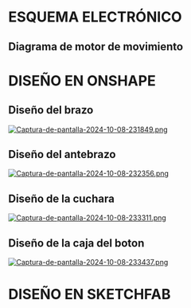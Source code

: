 # ESQUEMA ELECTRÓNICO
## Diagrama de motor de movimiento

# DISEÑO EN ONSHAPE 
## Diseño del brazo
[![Captura-de-pantalla-2024-10-08-231849.png](https://i.postimg.cc/25K482Kh/Captura-de-pantalla-2024-10-08-231849.png)](https://postimg.cc/sB5BT9yg)
## Diseño del antebrazo
[![Captura-de-pantalla-2024-10-08-232356.png](https://i.postimg.cc/pdSRGFmP/Captura-de-pantalla-2024-10-08-232356.png)](https://postimg.cc/Ff0M11b6)
## Diseño de la cuchara
[![Captura-de-pantalla-2024-10-08-233311.png](https://i.postimg.cc/PqHSGtR9/Captura-de-pantalla-2024-10-08-233311.png)](https://postimg.cc/yDfmczBy)
## Diseño de la caja del boton
[![Captura-de-pantalla-2024-10-08-233437.png](https://i.postimg.cc/ryv4KfNN/Captura-de-pantalla-2024-10-08-233437.png)](https://postimg.cc/F1Vz6gqY)
# DISEÑO EN SKETCHFAB
